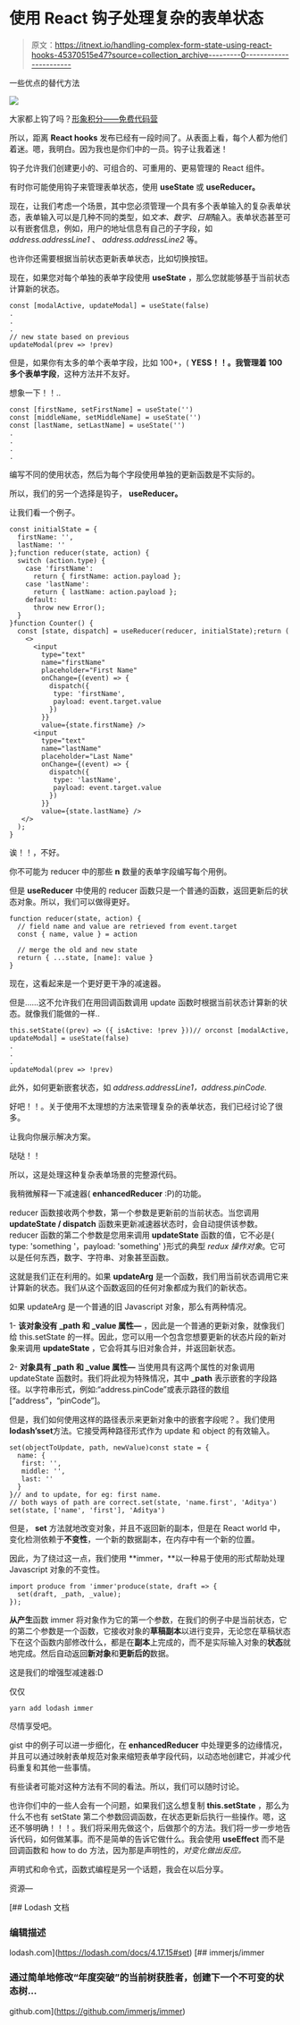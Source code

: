 # 使用 React 钩子处理复杂的表单状态

> 原文：<https://itnext.io/handling-complex-form-state-using-react-hooks-45370515e47?source=collection_archive---------0----------------------->

一些优点的替代方法

![](img/be373847515f7929d3fcc30a1b4ba142.png)

大家都上钩了吗？[形象积分——免费代码营](https://cdn-media-1.freecodecamp.org/images/1*0MgGEfZfLO91g1Oa2h3ebQ@2x.png)

所以，距离 **React hooks** 发布已经有一段时间了。从表面上看，每个人都为他们着迷。嗯，我明白。因为我也是你们中的一员。钩子让我着迷！

钩子允许我们创建更小的、可组合的、可重用的、更易管理的 React 组件。

有时你可能使用钩子来管理表单状态，使用 **useState** 或 **useReducer。**

现在，让我们考虑一个场景，其中您必须管理一个具有多个表单输入的复杂表单状态，表单输入可以是几种不同的类型，如*文本、数字、日期*输入。表单状态甚至可以有嵌套信息，例如，用户的地址信息有自己的子字段，如 *address.addressLine1* 、 *address.addressLine2* 等。

也许你还需要根据当前状态更新表单状态，比如切换按钮。

现在，如果您对每个单独的表单字段使用 **useState** ，那么您就能够基于当前状态计算新的状态。

```
const [modalActive, updateModal] = useState(false)
.
.
.
// new state based on previous
updateModal(prev => !prev)
```

但是，如果你有太多的单个表单字段，比如 100+，( **YESS！！。我管理着 100 多个表单字段**，这种方法并不友好。

想象一下！！..

```
const [firstName, setFirstName] = useState('')
const [middleName, setMiddleName] = useState('')
const [lastName, setLastName] = useState('')
.
.
.
.
```

编写不同的使用状态，然后为每个字段使用单独的更新函数是不实际的。

所以，我们的另一个选择是钩子， **useReducer。**

让我们看一个例子。

```
const initialState = {
  firstName: '',
  lastName: ''
};function reducer(state, action) {
  switch (action.type) {
    case 'firstName':
      return { firstName: action.payload };
    case 'lastName':
      return { lastName: action.payload };
    default:
      throw new Error();
  }
}function Counter() {
  const [state, dispatch] = useReducer(reducer, initialState);return (
    <>
      <input
        type="text"
        name="firstName"
        placeholder="First Name"
        onChange={(event) => {
          dispatch({
           type: 'firstName',
           payload: event.target.value
          })
        }}
        value={state.firstName} />
      <input
        type="text"
        name="lastName"
        placeholder="Last Name"
        onChange={(event) => {
          dispatch({
           type: 'lastName',
           payload: event.target.value
          })
        }}
        value={state.lastName} />
   </>
  );
}
```

诶！！，不好。

你不可能为 reducer 中的那些 **n** 数量的表单字段编写每个用例。

但是 **useReducer** 中使用的 reducer 函数只是一个普通的函数，返回更新后的状态对象。所以，我们可以做得更好。

```
function reducer(state, action) {
  // field name and value are retrieved from event.target
  const { name, value } = action

  // merge the old and new state
  return { ...state, [name]: value }
}
```

现在，这看起来是一个更好更干净的减速器。

但是……这不允许我们在用回调函数调用 update 函数时根据当前状态计算新的状态。就像我们能做的一样..

```
this.setState((prev) => ({ isActive: !prev }))// orconst [modalActive, updateModal] = useState(false)
.
.
.
updateModal(prev => !prev)
```

此外，如何更新嵌套状态，如 *address.addressLine1，address.pinCode.*

好吧！！。关于使用不太理想的方法来管理复杂的表单状态，我们已经讨论了很多。

让我向你展示解决方案。

哒哒！！

所以，这是处理这种复杂表单场景的完整源代码。

我稍微解释一下减速器( **enhancedReducer** :P)的功能。

reducer 函数接收两个参数，第一个参数是更新前的当前状态。当您调用 **updateState / dispatch** 函数来更新减速器状态时，会自动提供该参数。reducer 函数的第二个参数是您用来调用 **updateState** 函数的值，它不必是{ type: 'something '，payload: 'something' }形式的典型 *redux 操作对象*。它可以是任何东西，数字、字符串、对象甚至函数。

这就是我们正在利用的。如果 **updateArg** 是一个函数，我们用当前状态调用它来计算新的状态。我们从这个函数返回的任何对象都成为我们的新状态。

如果 updateArg 是一个普通的旧 Javascript 对象，那么有两种情况。

1- **该对象没有 _path 和 _value 属性—** ，因此是一个普通的更新对象，就像我们给 this.setState 的一样。因此，您可以用一个包含您想要更新的状态片段的新对象来调用 **updateState** ，它会将其与旧对象合并，并返回新状态。

2- **对象具有 _path 和 _value 属性—** 当使用具有这两个属性的对象调用 updateState 函数时。我们将此视为特殊情况，其中 **_path** 表示嵌套的字段路径。以字符串形式，例如:“address.pinCode”或表示路径的数组[“address”，“pinCode”]。

但是，我们如何使用这样的路径表示来更新对象中的嵌套字段呢？。我们使用**lodash’**s**set**方法。它接受两种路径形式作为 update 和 object 的有效输入。

```
set(objectToUpdate, path, newValue)const state = {
  name: {
   first: '',
   middle: '',
   last: ''
  }
}// and to update, for eg: first name.
// both ways of path are correct.set(state, 'name.first', 'Aditya')
set(state, ['name', 'first'], 'Aditya')
```

但是， **set** 方法就地改变对象，并且不返回新的副本，但是在 React world 中，变化检测依赖于**不变性**，一个新的数据副本，在内存中有一个新的位置。

因此，为了绕过这一点，我们使用 **immer，**以一种易于使用的形式帮助处理 Javascript 对象的不变性。

```
import produce from 'immer'produce(state, draft => {
  set(draft, _path, _value);
});
```

**从产生**函数 immer 将对象作为它的第一个参数，在我们的例子中是当前状态，它的第二个参数是一个函数，它接收对象的**草稿副本**以进行变异，无论您在草稿状态下在这个函数内部修改什么，都是在**副本**上完成的，而不是实际输入对象的**状态**就地完成。然后自动返回**新对象**和**更新后的**数据。

这是我们的增强型减速器:D

仅仅

```
yarn add lodash immer
```

尽情享受吧。

gist 中的例子可以进一步细化，在 **enhancedReducer** 中处理更多的边缘情况，并且可以通过映射表单规范对象来缩短表单字段代码，以动态地创建它，并减少代码重复和其他一些事情。

有些读者可能对这种方法有不同的看法。所以，我们可以随时讨论。

也许你们中的一些人会有一个问题，如果我们这么想复制 **this.setState** ，那么为什么不也有 setState 第二个参数回调函数，在状态更新后执行一些操作。嗯，这还不够明确！！！。我们将采用先做这个，后做那个的方法。我们将一步一步地告诉代码，如何做某事。而不是简单的告诉它做什么。我会使用 **useEffect** 而不是回调函数和 how to do 方法，因为那是声明性的，*对变化做出反应。*

声明式和命令式，函数式编程是另一个话题，我会在以后分享。

资源—

 [## Lodash 文档

### 编辑描述

lodash.com](https://lodash.com/docs/4.17.15#set) [](https://github.com/immerjs/immer) [## immerjs/immer

### 通过简单地修改“年度突破”的当前树获胜者，创建下一个不可变的状态树…

github.com](https://github.com/immerjs/immer)